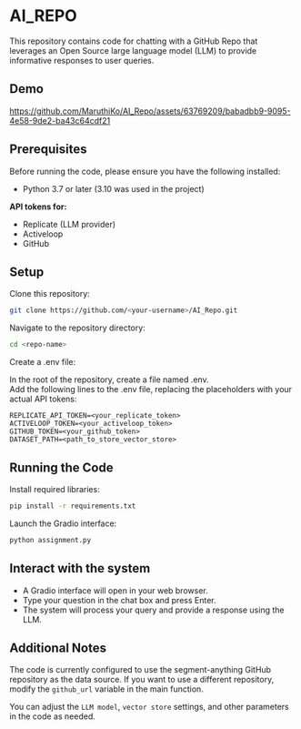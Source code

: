 
# AI_REPO

This repository contains code for chatting with a GitHub Repo that leverages an Open Source large language model (LLM) to provide informative responses to user queries.

## Demo


https://github.com/MaruthiKo/AI_Repo/assets/63769209/babadbb9-9095-4e58-9de2-ba43c64cdf21


## Prerequisites

Before running the code, please ensure you have the following installed:

- Python 3.7 or later (3.10 was used in the project)
  
<strong> API tokens for: </strong>
- Replicate (LLM provider)
- Activeloop
- GitHub

## Setup

Clone this repository:

```bash
git clone https://github.com/<your-username>/AI_Repo.git
```

Navigate to the repository directory:

```bash
cd <repo-name>
```

Create a .env file:

In the root of the repository, create a file named .env.<br>Add the following lines to the .env file, replacing the placeholders with your actual API tokens:
```
REPLICATE_API_TOKEN=<your_replicate_token>
ACTIVELOOP_TOKEN=<your_activeloop_token>
GITHUB_TOKEN=<your_github_token>
DATASET_PATH=<path_to_store_vector_store>
```

## Running the Code

Install required libraries:

```bash
pip install -r requirements.txt
```

Launch the Gradio interface:

```bash
python assignment.py
```

## Interact with the system
- A Gradio interface will open in your web browser.
- Type your question in the chat box and press Enter.
- The system will process your query and provide a response using the LLM.
## Additional Notes

The code is currently configured to use the segment-anything GitHub repository as the data source. If you want to use a different repository, modify the `github_url` variable in the main function.

You can adjust the `LLM model`, `vector store` settings, and other parameters in the code as needed.

